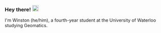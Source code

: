 ### Hey there! <img src="https://media.giphy.com/media/hvRJCLFzcasrR4ia7z/giphy.gif" width="20px">

I'm Winston (he/him), a fourth-year student at the University of Waterloo studying Geomatics.
